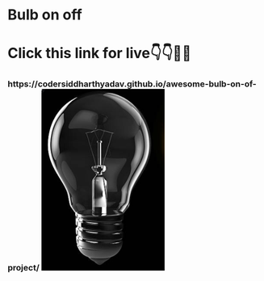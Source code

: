 
<h1>Bulb on off</h1>
<h1>Click this link for live👇👇🙋🤔</h1> <h3>https://codersiddharthyadav.github.io/awesome-bulb-on-of-project/


<img src="of.png">
